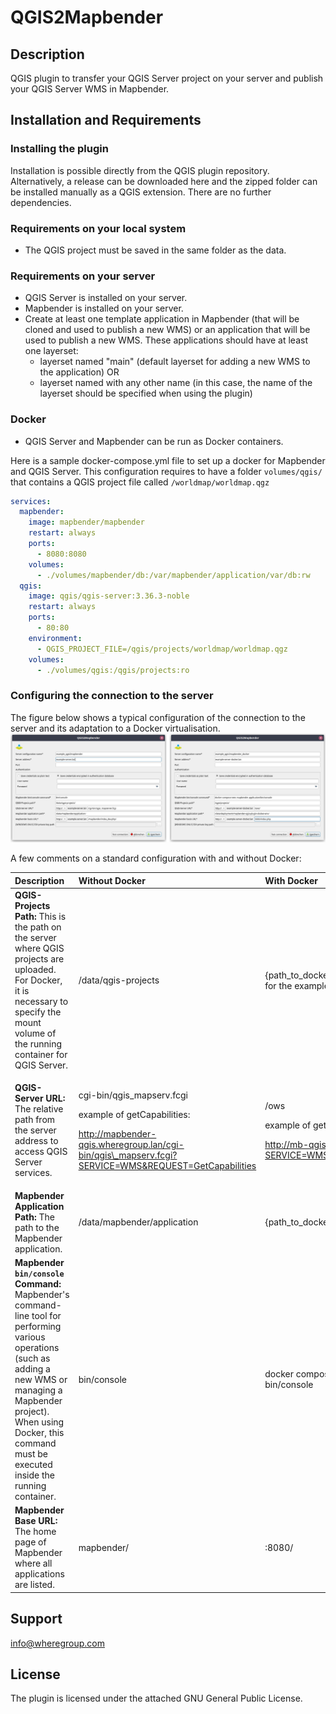 # QGIS2Mapbender

## Description
QGIS plugin to transfer your QGIS Server project on your server and publish your QGIS Server WMS in Mapbender.

## Installation and Requirements
### Installing the plugin
Installation is possible directly from the QGIS plugin repository.
Alternatively, a release can be downloaded here and the zipped folder can be installed manually as a QGIS extension. There are no further dependencies.

### Requirements on your local system
- The QGIS project must be saved in the same folder as the data.

### Requirements on your server
- QGIS Server is installed on your server.
- Mapbender is installed on your server.
- Create at least one template application in Mapbender (that will be cloned and used to publish a new WMS) or an application that will be used to publish a new WMS. These applications should have at least one layerset: 
  - layerset named "main" (default layerset for adding a new WMS to the application) OR 
  - layerset named with any other name (in this case, the name of the layerset should be specified when using the plugin)

### Docker
- QGIS Server and Mapbender can be run as Docker containers.

Here is a sample docker-compose.yml file to set up a docker for Mapbender and QGIS Server.
This configuration requires to have a folder `volumes/qgis/` that contains a QGIS project file called `/worldmap/worldmap.qgz`

```yaml
services:
  mapbender:
    image: mapbender/mapbender
    restart: always
    ports:
      - 8080:8080
    volumes:
      - ./volumes/mapbender/db:/var/mapbender/application/var/db:rw
  qgis:
    image: qgis/qgis-server:3.36.3-noble
    restart: always
    ports:
      - 80:80
    environment:
      - QGIS_PROJECT_FILE=/qgis/projects/worldmap/worldmap.qgz
    volumes:
      - ./volumes/qgis:/qgis/projects:ro
```

### Configuring the connection to the server 
The figure below shows a typical configuration of the connection to the server and its adaptation to a Docker virtualisation.
![](resources/config_qgis2mapbender_examples.png)

A few comments on a standard configuration with and without Docker:

|**Description**| **Without Docker**                                                                                                                                                                  |**With Docker**|
| :--------------------------------------- |:------------------------------------------------------------------------------------------------------------------------------------------------------------------------------------| :-------------------------- |
|**QGIS-Projects Path:** This is the path on the server where QGIS projects are uploaded. For Docker, it is necessary to specify the mount volume of the running container for QGIS Server. | /data/qgis-projects                                                                                                                                                                 |{path_to_docker_compose.yml}/volumes/qgis/ for the example above|
|<p>**QGIS-Server URL:** The relative path from the server address to access QGIS Server services.</p><p></p><p></p><p></p><p></p>| <p>cgi-bin/qgis\_mapserv.fcgi</p><p></p><p>example of getCapabilities:</p><p>http://mapbender-qgis.wheregroup.lan/cgi-bin/qgis\_mapserv.fcgi?SERVICE=WMS&REQUEST=GetCapabilities</p>|<p>/ows</p><p></p><p>example of getCapabilities:</p><p>http://mb-qgis-docker.wheregroup.lan/ows/?SERVICE=WMS&REQUEST=GetCapabilities </p>|
|**Mapbender Application Path:** The path to the Mapbender application. | /data/mapbender/application                                                                                                                                                         |{path_to_docker_compose.yml}|
|**Mapbender `bin/console` Command:** Mapbender's command-line tool for performing various operations (such as adding a new WMS or managing a Mapbender project). When using Docker, this command must be executed inside the running container. | bin/console                                                                                                                                                                         |docker compose exec mapbender bin/console|
|**Mapbender Base URL:** The home page of Mapbender where all applications are listed. | mapbender/                                                                                                                                                           |:8080/ |


## Support
info@wheregroup.com

## License
The plugin is licensed under the attached GNU General Public License.
